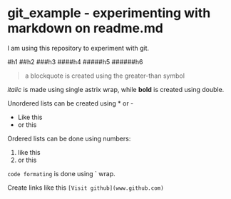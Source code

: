 git_example - experimenting with markdown on readme.md
===========
I am using this repository to experiment with git.

#h1
##h2
###h3
####h4
#####h5
######h6

> a blockquote is created using the greater-than symbol

*italic* is made using single astrix wrap, while **bold** is created using double.

Unordered lists can be created using * or -
* Like this
* or this

Ordered lists can be done using numbers:
1. like this
2. or this

`code formating` is done using ` wrap.

Create links like this `[Visit github](www.github.com)`

